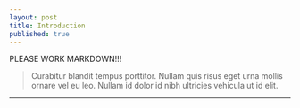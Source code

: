```yaml
---
layout: post
title: Introduction
published: true
---
```


PLEASE WORK MARKDOWN!!!

> Curabitur blandit tempus porttitor. Nullam quis risus eget urna mollis ornare vel eu leo. Nullam id dolor id nibh ultricies vehicula ut id elit.



-----
